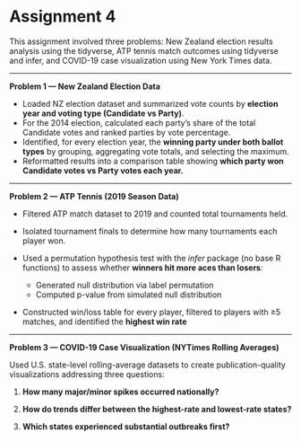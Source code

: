 
# **Assignment 4**

This assignment involved three problems: New Zealand election results analysis using the tidyverse, ATP tennis match outcomes using tidyverse and infer, and COVID-19 case visualization using New York Times data.

---

**Problem 1 — New Zealand Election Data**

* Loaded NZ election dataset and summarized vote counts by **election year and voting type (Candidate vs Party)**.
* For the 2014 election, calculated each party’s share of the total Candidate votes and ranked parties by vote percentage.
* Identified, for every election year, the **winning party under both ballot types** by grouping, aggregating vote totals, and selecting the maximum.
* Reformatted results into a comparison table showing **which party won Candidate votes vs Party votes each year.**

---

**Problem 2 — ATP Tennis (2019 Season Data)**

* Filtered ATP match dataset to 2019 and counted total tournaments held.

* Isolated tournament finals to determine how many tournaments each player won.

* Used a permutation hypothesis test with the *infer* package (no base R functions) to assess whether **winners hit more aces than losers**:

  * Generated null distribution via label permutation
  * Computed p-value from simulated null distribution

* Constructed win/loss table for every player, filtered to players with ≥5 matches, and identified the **highest win rate**


---

**Problem 3 — COVID-19 Case Visualization (NYTimes Rolling Averages)**

Used U.S. state-level rolling-average datasets to create publication-quality visualizations addressing three questions:

1. **How many major/minor spikes occurred nationally?**

2. **How do trends differ between the highest-rate and lowest-rate states?**

3. **Which states experienced substantial outbreaks first?**
   
